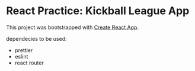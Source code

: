# React Practice: Kickball League App

This project was bootstrapped with [Create React App](https://github.com/facebook/create-react-app).

dependecies to be used:
- prettier
- eslint
- react router
